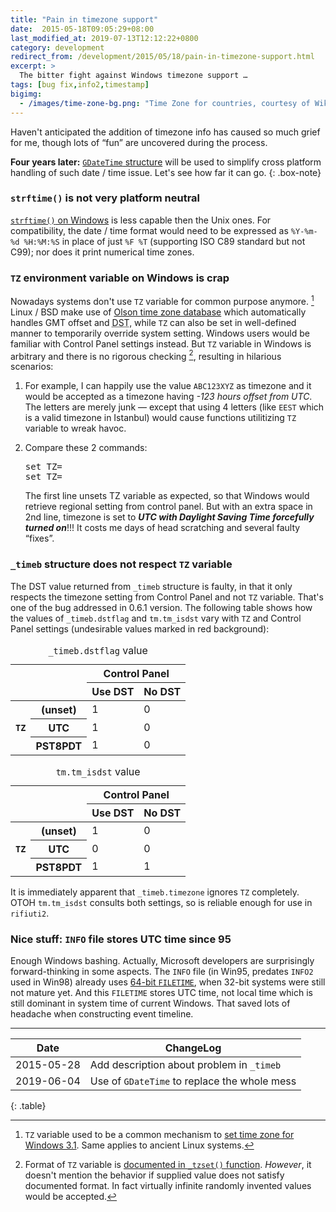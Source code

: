 ```yaml
---
title: "Pain in timezone support"
date:  2015-05-18T09:05:29+08:00
last_modified_at: 2019-07-13T12:12:22+0800
category: development
redirect_from: /development/2015/05/18/pain-in-timezone-support.html
excerpt: >
  The bitter fight against Windows timezone support …
tags: [bug fix,info2,timestamp]
bigimg:
  - /images/time-zone-bg.png: "Time Zone for countries, courtesy of Wikipedia Commons"
---
```


Haven't anticipated the addition of timezone info has caused so much
grief for me, though lots of &ldquo;fun&rdquo; are uncovered during the
process.

**Four years later:** [`GDateTime` structure][7] will be used to simplify cross
platform handling of such date / time issue. Let's see how far it can go.
{: .box-note}

### `strftime()` is not very platform neutral

[`strftime()` on Windows][1] is less capable then the Unix ones. For
compatibility, the date / time format would need to be expressed as
`%Y-%m-%d %H:%M:%S` in place of just `%F %T` (supporting ISO C89
standard but not C99); nor does it print numerical time zones.

### `TZ` environment variable on Windows is crap

Nowadays systems don't use `TZ` variable for common purpose anymore. [^1]
Linux / BSD make use of [Olson time zone database][3] which
automatically handles GMT offset and
<abbr title="Daylight Saving Time" class="initialism">DST</abbr>,
while `TZ` can also be set in well-defined manner to temporarily override
system setting. Windows users would be familiar with Control Panel settings
instead. But `TZ` variable in Windows is arbitrary and there is no
rigorous checking [^2], resulting in hilarious scenarios:

1. For example, I can happily use the value `ABC123XYZ` as timezone and it
   would be accepted as a timezone having *-123 hours offset from UTC*.
   The letters are merely junk &mdash; except that using 4 letters (like
   `EEST` which is a valid timezone in Istanbul) would cause functions
   utilitizing `TZ` variable to wreak havoc.

2. Compare these 2 commands:

   <kbd>set TZ=</kbd><br /><kbd>set TZ= </kbd>

   The first line unsets TZ variable as expected, so that Windows would
   retrieve regional setting from control panel. But with an extra space
   in 2nd line, timezone is set to ***UTC with Daylight Saving Time
   forcefully turned on***!!! It costs me days of head scratching and several
   faulty &ldquo;fixes&rdquo;.

### `_timeb` structure does not respect `TZ` variable

The DST value returned from `_timeb` structure is faulty, in that it
only respects the timezone setting from Control Panel and not `TZ`
variable. That's one of the bug addressed in 0.6.1 version.
The following table shows how the values of `_timeb.dstflag` and
`tm.tm_isdst` vary with `TZ` and Control Panel settings (undesirable
values <span class="bg-danger">marked in red background</span>):

<div class="row">

  <div class="col-sm-6">
  <table class="table text-center">
  <caption><code>_timeb.dstflag</code> value</caption>
  <thead>
    <tr>
    <th colspan="2" rowspan="2">&nbsp;</th>
    <th colspan="2">Control Panel</th>
    </tr>
    <tr><th>Use DST</th><th>No DST</th></tr>
  </thead>
  <tbody>
    <tr>
      <th rowspan="3"><code>TZ</code></th>
      <th>(unset)</th>
      <td>1</td>
      <td>0</td>
    </tr>
    <tr>
      <th>UTC</th>
      <td class="danger">1</td>
      <td>0</td>
    </tr>
    <tr>
      <th>PST8PDT</th>
      <td>1</td>
      <td class="danger">0</td>
    </tr>
  </tbody>
  </table>
  </div>

  <div class="col-sm-6">
  <table class="table text-center">
  <caption><code>tm.tm_isdst</code> value</caption>
  <thead>
    <tr>
    <th colspan="2" rowspan="2">&nbsp;</th>
    <th colspan="2">Control Panel</th>
    </tr>
    <tr><th>Use DST</th><th>No DST</th></tr>
  </thead>
  <tbody>
    <tr>
      <th rowspan="3"><code>TZ</code></th>
      <th>(unset)</th>
      <td>1</td>
      <td>0</td>
    </tr>
    <tr>
      <th>UTC</th>
      <td>0</td>
      <td>0</td>
    </tr>
    <tr>
      <th>PST8PDT</th>
      <td>1</td>
      <td>1</td>
    </tr>
  </tbody>
  </table>
  </div>

</div>

It is immediately apparent that `_timeb.timezone` ignores `TZ` completely.
OTOH `tm.tm_isdst` consults both settings, so is reliable enough for use
in `rifiuti2`.

### Nice stuff: `INFO` file stores UTC time since 95

Enough Windows bashing. Actually, Microsoft developers are surprisingly
forward-thinking in some aspects.
The `INFO` file (in Win95, predates `INFO2` used in Win98) already uses
[64-bit `FILETIME`][6], when 32-bit systems were still not mature yet.
And this `FILETIME` stores UTC time, not local time which is still dominant
in system time of current Windows. That saved lots of headache when
constructing event timeline.

[1]: https://docs.microsoft.com/en-us/cpp/c-runtime-library/reference/strftime-wcsftime-strftime-l-wcsftime-l
[2]: http://science.ksc.nasa.gov/software/winvn/userguide/3_1_4.htm
[3]: https://en.wikipedia.org/wiki/Tz_database
[4]: https://docs.microsoft.com/en-us/cpp/c-runtime-library/reference/tzset
[6]: https://support.microsoft.com/en-us/kb/188768
[7]: https://developer.gnome.org/glib/stable/glib-GDateTime.html

<hr class="small"/>

| Date | ChangeLog |
| --- | --- |
| 2015-05-28 | Add description about problem in `_timeb` |
| 2019-06-04 | Use of `GDateTime` to replace the whole mess |
{: .table}

[^1]: `TZ` variable used to be a common mechanism to
      [set time zone for Windows 3.1][2]. Same applies to ancient Linux
      systems.

[^2]: Format of `TZ` variable is [documented in `_tzset()` function][4].
      *However*, it doesn't mention the behavior if supplied value does
      not satisfy documented format. In fact virtually infinite randomly
      invented values would be accepted.

